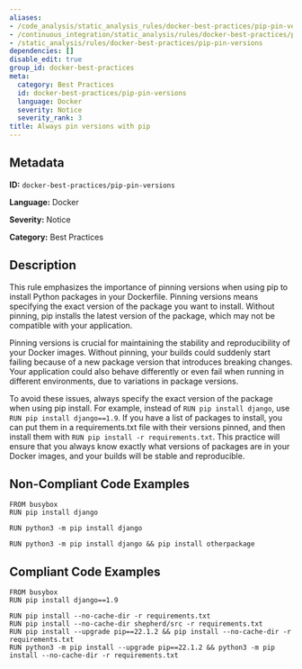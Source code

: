 ```yaml
---
aliases:
- /code_analysis/static_analysis_rules/docker-best-practices/pip-pin-versions
- /continuous_integration/static_analysis/rules/docker-best-practices/pip-pin-versions
- /static_analysis/rules/docker-best-practices/pip-pin-versions
dependencies: []
disable_edit: true
group_id: docker-best-practices
meta:
  category: Best Practices
  id: docker-best-practices/pip-pin-versions
  language: Docker
  severity: Notice
  severity_rank: 3
title: Always pin versions with pip
---
```

<!--  SOURCED FROM https://github.com/DataDog/datadog-static-analyzer-rule-docs -->


## Metadata
**ID:** `docker-best-practices/pip-pin-versions`

**Language:** Docker

**Severity:** Notice

**Category:** Best Practices

## Description
This rule emphasizes the importance of pinning versions when using pip to install Python packages in your Dockerfile. Pinning versions means specifying the exact version of the package you want to install. Without pinning, pip installs the latest version of the package, which may not be compatible with your application.

Pinning versions is crucial for maintaining the stability and reproducibility of your Docker images. Without pinning, your builds could suddenly start failing because of a new package version that introduces breaking changes. Your application could also behave differently or even fail when running in different environments, due to variations in package versions.

To avoid these issues, always specify the exact version of the package when using pip install. For example, instead of `RUN pip install django`, use `RUN pip install django==1.9`. If you have a list of packages to install, you can put them in a requirements.txt file with their versions pinned, and then install them with `RUN pip install -r requirements.txt`. This practice will ensure that you always know exactly what versions of packages are in your Docker images, and your builds will be stable and reproducible.

## Non-Compliant Code Examples
```docker
FROM busybox
RUN pip install django

RUN python3 -m pip install django

RUN python3 -m pip install django && pip install otherpackage

```

## Compliant Code Examples
```docker
FROM busybox
RUN pip install django==1.9

RUN pip install --no-cache-dir -r requirements.txt
RUN pip install --no-cache-dir shepherd/src -r requirements.txt 
RUN pip install --upgrade pip==22.1.2 && pip install --no-cache-dir -r requirements.txt
RUN python3 -m pip install --upgrade pip==22.1.2 && python3 -m pip install --no-cache-dir -r requirements.txt

```
